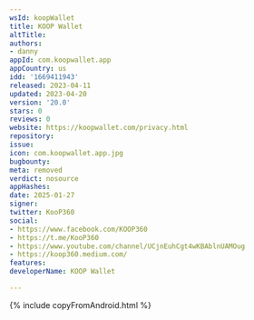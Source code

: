 ```yaml
---
wsId: koopWallet
title: KOOP Wallet
altTitle: 
authors:
- danny
appId: com.koopwallet.app
appCountry: us
idd: '1669411943'
released: 2023-04-11
updated: 2023-04-20
version: '20.0'
stars: 0
reviews: 0
website: https://koopwallet.com/privacy.html
repository: 
issue: 
icon: com.koopwallet.app.jpg
bugbounty: 
meta: removed
verdict: nosource
appHashes: 
date: 2025-01-27
signer: 
twitter: KooP360
social:
- https://www.facebook.com/KOOP360
- https://t.me/KooP360
- https://www.youtube.com/channel/UCjnEuhCgt4wKBAblnUAMOug
- https://koop360.medium.com/
features: 
developerName: KOOP Wallet

---
```


{% include copyFromAndroid.html %}
